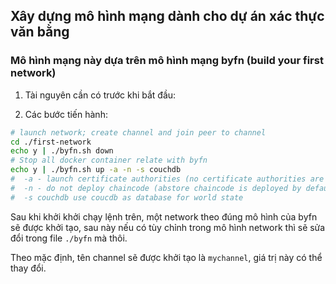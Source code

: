 ## Xây dựng mô hình mạng dành cho dự án xác thực văn bằng
### Mô hình mạng này dựa trên mô hình mạng byfn (build your first network)

1. Tài nguyên cần có trước khi bắt đầu:

2. Các bước tiến hành:
```bash
# launch network; create channel and join peer to channel
cd ./first-network
echo y | ./byfn.sh down 
# Stop all docker container relate with byfn
echo y | ./byfn.sh up -a -n -s couchdb
#  -a - launch certificate authorities (no certificate authorities are launched by default)
#  -n - do not deploy chaincode (abstore chaincode is deployed by default)
#  -s couchdb use coucdb as database for world state
```

Sau khi khởi khởi chạy lệnh trên, một network theo đúng mô hình của byfn sẽ được khởi tạo, sau này nếu có tùy chỉnh trong mô hình network thì sẽ sửa đổi trong file `./byfn` mà thôi.

Theo mặc định, tên channel sẽ được khởi tạo là `mychannel`, giá trị này có thể thay đổi.
